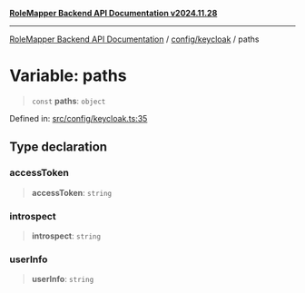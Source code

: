 [**RoleMapper Backend API Documentation v2024.11.28**](../../../README.md)

***

[RoleMapper Backend API Documentation](../../../modules.md) / [config/keycloak](../README.md) / paths

# Variable: paths

> `const` **paths**: `object`

Defined in: [src/config/keycloak.ts:35](https://github.com/FlowCraft-AG/RoleMapper/blob/bd02a9f13cb3346480f35c2638b81cb7d31e5c1f/backend/src/config/keycloak.ts#L35)

## Type declaration

### accessToken

> **accessToken**: `string`

### introspect

> **introspect**: `string`

### userInfo

> **userInfo**: `string`
